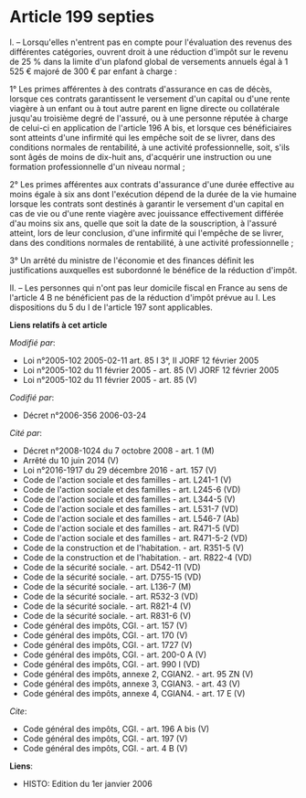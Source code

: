 # Article 199 septies

I. – Lorsqu'elles n'entrent pas en compte pour l'évaluation des revenus des différentes catégories, ouvrent droit à une
réduction d'impôt sur le revenu de 25 % dans la limite d'un plafond global de versements annuels égal à 1 525 € majoré de 300
€ par enfant à charge :

1° Les primes afférentes à des contrats d'assurance en cas de décès, lorsque ces contrats garantissent le versement d'un
capital ou d'une rente viagère à un enfant ou à tout autre parent en ligne directe ou collatérale jusqu'au troisième degré de
l'assuré, ou à une personne réputée à charge de celui-ci en application de l'article 196 A bis, et lorsque ces bénéficiaires
sont atteints d'une infirmité qui les empêche soit de se livrer, dans des conditions normales de rentabilité, à une activité
professionnelle, soit, s'ils sont âgés de moins de dix-huit ans, d'acquérir une instruction ou une formation professionnelle
d'un niveau normal ;

2° Les primes afférentes aux contrats d'assurance d'une durée effective au moins égale à six ans dont l'exécution dépend de
la durée de la vie humaine lorsque les contrats sont destinés à garantir le versement d'un capital en cas de vie ou d'une
rente viagère avec jouissance effectivement différée d'au moins six ans, quelle que soit la date de la souscription, à
l'assuré atteint, lors de leur conclusion, d'une infirmité qui l'empêche de se livrer, dans des conditions normales de
rentabilité, à une activité professionnelle ;

3° Un arrêté du ministre de l'économie et des finances définit les justifications auxquelles est subordonné le bénéfice de la
réduction d'impôt.

II. – Les personnes qui n'ont pas leur domicile fiscal en France au sens de l'article 4 B ne bénéficient pas de la réduction
d'impôt prévue au I. Les dispositions du 5 du I de l'article 197 sont applicables.

**Liens relatifs à cet article**

_Modifié par_:

  - Loi n°2005-102 2005-02-11 art. 85 I 3°, II JORF 12 février 2005
  - Loi n°2005-102 du 11 février 2005 - art. 85 (V) JORF 12 février 2005
  - Loi n°2005-102 du 11 février 2005 - art. 85 (V)

_Codifié par_:

  - Décret n°2006-356 2006-03-24

_Cité par_:

  - Décret n°2008-1024 du 7 octobre 2008 - art. 1 (M)
  - Arrêté du 10 juin 2014 (V)
  - Loi n°2016-1917 du 29 décembre 2016 - art. 157 (V)
  - Code de l'action sociale et des familles - art. L241-1 (V)
  - Code de l'action sociale et des familles - art. L245-6 (VD)
  - Code de l'action sociale et des familles - art. L344-5 (V)
  - Code de l'action sociale et des familles - art. L531-7 (VD)
  - Code de l'action sociale et des familles - art. L546-7 (Ab)
  - Code de l'action sociale et des familles - art. R471-5 (VD)
  - Code de l'action sociale et des familles - art. R471-5-2 (VD)
  - Code de la construction et de l'habitation. - art. R351-5 (V)
  - Code de la construction et de l'habitation. - art. R822-4 (VD)
  - Code de la sécurité sociale. - art. D542-11 (VD)
  - Code de la sécurité sociale. - art. D755-15 (VD)
  - Code de la sécurité sociale. - art. L136-7 (M)
  - Code de la sécurité sociale. - art. R532-3 (VD)
  - Code de la sécurité sociale. - art. R821-4 (V)
  - Code de la sécurité sociale. - art. R831-6 (V)
  - Code général des impôts, CGI. - art. 157 (V)
  - Code général des impôts, CGI. - art. 170 (V)
  - Code général des impôts, CGI. - art. 1727 (V)
  - Code général des impôts, CGI. - art. 200-0 A (V)
  - Code général des impôts, CGI. - art. 990 I (VD)
  - Code général des impôts, annexe 2, CGIAN2. - art. 95 ZN (V)
  - Code général des impôts, annexe 3, CGIAN3. - art. 43 (V)
  - Code général des impôts, annexe 4, CGIAN4. - art. 17 E (V)

_Cite_:

  - Code général des impôts, CGI. - art. 196 A bis (V)
  - Code général des impôts, CGI. - art. 197 (V)
  - Code général des impôts, CGI. - art. 4 B (V)

**Liens**:

  - HISTO: Edition du 1er janvier 2006
